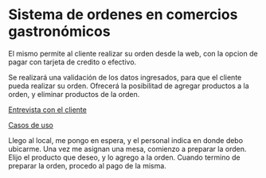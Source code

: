 # Sistema de ordenes en comercios gastronómicos

El mismo permite al cliente realizar su orden desde la web, con la opcion de pagar con tarjeta de credito o efectivo.

Se realizará una validación de los datos ingresados, para que el cliente pueda realizar su orden.
Ofrecerá la posibilitad de agregar productos a la orden, y eliminar productos de la orden.


[Entrevista con el cliente](/Documentation/Interview.MD)

[Casos de uso](/Documentation/UseCases.md)


Llego al local, me pongo en espera, y el personal indica en donde debo ubicarme.
Una vez me asignan una mesa, comienzo a preparar la orden.
Elijo el producto que deseo, y lo agrego a la orden.
Cuando termino de preparar la orden, procedo al pago de la misma.



    

